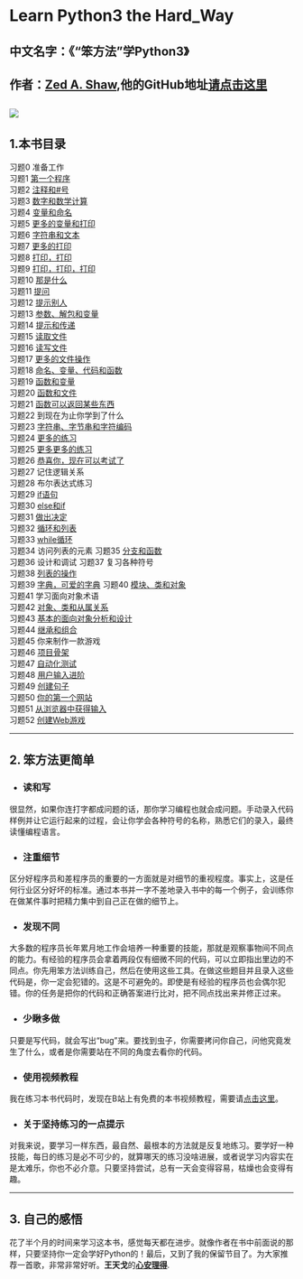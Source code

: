 # Learn Python3 the Hard_Way

## 中文名字：《“笨方法”学Python3》
## 作者：[**Zed A. Shaw**](https://en.wikipedia.org/wiki/Zed_Shaw),他的GitHub地址[请点击这里](https://github.com/zedshaw)
![](https://img3.doubanio.com/view/subject/l/public/s29782950.jpg)
---
## 1.本书目录

习题0 准备工作  
习题1 [第一个程序](https://github.com/lidianxiang/Learn_Python3_the_hard_way/blob/master/ex1.py)  
习题2 [注释和#号](https://github.com/lidianxiang/Learn_Python3_the_hard_way/blob/master/ex2.py)  
习题3 [数字和数学计算](https://github.com/lidianxiang/Learn_Python3_the_hard_way/blob/master/ex3.py)   
习题4 [变量和命名](https://github.com/lidianxiang/Learn_Python3_the_hard_way/blob/master/ex4.py)  
习题5 [更多的变量和打印](https://github.com/lidianxiang/Learn_Python3_the_hard_way/blob/master/ex5.py)  
习题6 [字符串和文本](https://github.com/lidianxiang/Learn_Python3_the_hard_way/blob/master/ex5.py)   
习题7 [更多的打印](https://github.com/lidianxiang/Learn_Python3_the_hard_way/blob/master/ex7.py)   
习题8 [打印，打印](https://github.com/lidianxiang/Learn_Python3_the_hard_way/blob/master/ex8.py)  
习题9 [打印，打印，打印](https://github.com/lidianxiang/Learn_Python3_the_hard_way/blob/master/ex9.py)  
习题10 [那是什么](https://github.com/lidianxiang/Learn_Python3_the_hard_way/blob/master/ex10.py)  
习题11 [提问](https://github.com/lidianxiang/Learn_Python3_the_hard_way/blob/master/ex11.py)       
习题12 [提示别人](https://github.com/lidianxiang/Learn_Python3_the_hard_way/blob/master/ex12.py)    
习题13 [参数、解包和变量](https://github.com/lidianxiang/Learn_Python3_the_hard_way/blob/master/ex13.py)  
习题14 [提示和传递](https://github.com/lidianxiang/Learn_Python3_the_hard_way/blob/master/ex14.py)     
习题15 [读取文件](https://github.com/lidianxiang/Learn_Python3_the_hard_way/blob/master/ex15.py)    
习题16 [读写文件](https://github.com/lidianxiang/Learn_Python3_the_hard_way/blob/master/ex16.py)  
习题17 [更多的文件操作](https://github.com/lidianxiang/Learn_Python3_the_hard_way/blob/master/ex17.py)  
习题18 [命名、变量、代码和函数](https://github.com/lidianxiang/Learn_Python3_the_hard_way/blob/master/ex18.py)  
习题19 [函数和变量](https://github.com/lidianxiang/Learn_Python3_the_hard_way/blob/master/ex19.py)  
习题20 [函数和文件](https://github.com/lidianxiang/Learn_Python3_the_hard_way/blob/master/ex20.py)  
习题21 [函数可以返回某些东西](https://github.com/lidianxiang/Learn_Python3_the_hard_way/blob/master/ex21.py)  
习题22 到现在为止你学到了什么  
习题23 [字符串、字节串和字符编码](https://github.com/lidianxiang/Learn_Python3_the_hard_way/blob/master/ex23.py)  
习题24 [更多的练习](https://github.com/lidianxiang/Learn_Python3_the_hard_way/blob/master/ex24.py)  
习题25 [更多更多的练习](https://github.com/lidianxiang/Learn_Python3_the_hard_way/blob/master/ex25.py)  
习题26 [恭喜你，现在可以考试了](https://github.com/lidianxiang/Learn_Python3_the_hard_way/blob/master/ex26.py)  
习题27 记住逻辑关系  
习题28 布尔表达式练习  
习题29 [if语句](https://github.com/lidianxiang/Learn_Python3_the_hard_way/blob/master/ex29.py)  
习题30 [else和if](https://github.com/lidianxiang/Learn_Python3_the_hard_way/blob/master/ex30.py)   
习题31 [做出决定](https://github.com/lidianxiang/Learn_Python3_the_hard_way/blob/master/ex31.py)  
习题32 [循环和列表](https://github.com/lidianxiang/Learn_Python3_the_hard_way/blob/master/ex32.py)  
习题33 [while循环](https://github.com/lidianxiang/Learn_Python3_the_hard_way/blob/master/ex33.py)  
习题34 访问列表的元素 
习题35 [分支和函数](https://github.com/lidianxiang/Learn_Python3_the_hard_way/blob/master/ex35.py)  
习题36 设计和调试 
习题37 复习各种符号  
习题38 [列表的操作](https://github.com/lidianxiang/Learn_Python3_the_hard_way/blob/master/ex38.py)  
习题39 [字典，可爱的字典](https://github.com/lidianxiang/Learn_Python3_the_hard_way/blob/master/ex39.py) 
习题40 [模块、类和对象](https://github.com/lidianxiang/Learn_Python3_the_hard_way/blob/master/ex40.py)  
习题41 学习面向对象术语  
习题42 [对象、类和从属关系](https://github.com/lidianxiang/Learn_Python3_the_hard_way/blob/master/ex42.py)  
习题43 [基本的面向对象分析和设计](https://github.com/lidianxiang/Learn_Python3_the_hard_way/blob/master/ex43.py)  
习题44 [继承和组合](https://github.com/lidianxiang/Learn_Python3_the_hard_way/blob/master/ex44.py)  
习题45 你来制作一款游戏  
习题46 [项目骨架](https://github.com/lidianxiang/Learn_Python3_the_hard_way/tree/master/ex46/project/skeleton)  
习题47 [自动化测试](https://github.com/lidianxiang/Learn_Python3_the_hard_way/tree/master/ex47/skeleton)  
习题48 [用户输入进阶](https://github.com/lidianxiang/Learn_Python3_the_hard_way/tree/master/ex48/skeleton)  
习题49 [创建句子](https://github.com/lidianxiang/Learn_Python3_the_hard_way/tree/master/ex49/skeleton)  
习题50 [你的第一个网站](https://github.com/lidianxiang/Learn_Python3_the_hard_way/tree/master/ex50/projects/gothonweb)  
习题51 [从浏览器中获得输入](https://github.com/lidianxiang/Learn_Python3_the_hard_way/tree/master/ex51/projects/gothonweb)  
习题52 [创建Web游戏](https://github.com/lidianxiang/Learn_Python3_the_hard_way/tree/master/ex52/projects/gothonweb) 

---

## 2. 笨方法更简单
+ ### 读和写   
很显然，如果你连打字都成问题的话，那你学习编程也就会成问题。手动录入代码样例并让它运行起来的过程，会让你学会各种符号的名称，熟悉它们的录入，最终读懂编程语言。
+ ### 注重细节  
区分好程序员和差程序员的重要的一方面就是对细节的重视程度。事实上，这是任何行业区分好坏的标准。通过本书并一字不差地录入书中的每一个例子，会训练你在做某件事时把精力集中到自己正在做的细节上。
+ ### 发现不同  
大多数的程序员长年累月地工作会培养一种重要的技能，那就是观察事物间不同点的能力。有经验的程序员会拿着两段仅有细微不同的代码，可以立即指出里边的不同点。你先用笨方法训练自己，然后在使用这些工具。在做这些题目并且录入这些代码是，你一定会犯错的。这是不可避免的。即使是有经验的程序员也会偶尔犯错。你的任务是把你的代码和正确答案进行比对，把不同点找出来并修正过来。
+ ### 少瞅多做
只要是写代码，就会写出“bug”来。要找到虫子，你需要拷问你自己，问他究竟发生了什么，或者是你需要站在不同的角度去看你的代码。
+ ### 使用视频教程
我在练习本书代码时，发现在B站上有免费的本书视频教程，需要请[点击这里](https://www.bilibili.com/video/av25675370/?p=54)。
+ ### 关于坚持练习的一点提示
对我来说，要学习一样东西，最自然、最根本的方法就是反复地练习。要学好一种技能，每日的练习是必不可少的，就算哪天的练习没啥进展，或者说学习内容实在是太难乐，你也不必介意。只要坚持尝试，总有一天会变得容易，枯燥也会变得有趣。

---
## 3. 自己的感悟
花了半个月的时间来学习这本书，感觉每天都在进步。就像作者在书中前面说的那样，只要坚持你一定会学好Python的！最后，又到了我的保留节目了。为大家推荐一首歌，非常非常好听。**王天戈**的[**心安理得**](https://www.youtube.com/watch?v=WY4wYvRi1OE).

